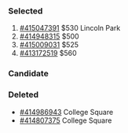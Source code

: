 ### Selected
1. [#415047391](http://www.realestate.com.au/property-apartment-vic-carlton-415047391) $530 Lincoln Park
1. [#414948315](http://www.realestate.com.au/property-apartment-vic-carlton-414948315) $500
1. [#415009031](http://www.realestate.com.au/property-apartment-vic-melbourne-415009031) $525
1. [#413172519](http://www.realestate.com.au/property-apartment-vic-carlton-413172519) $560

### Candidate

### Deleted
+ [#414986943](http://www.realestate.com.au/property-apartment-vic-carlton-414986943) College Square
+ [#414807375](http://www.realestate.com.au/property-apartment-vic-carlton-414807375) College Square
